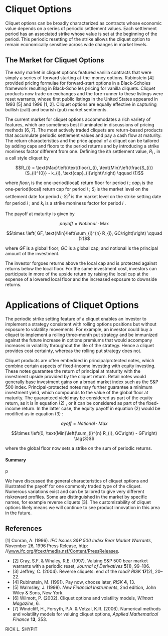 # **Cliquet Options**

Cliquet options can be broadly characterized as contracts whose economic value depends on a series of periodic settlement values. Each settlement period has an associated strike whose value is set at the beginning of the period. This periodic resetting of the strike allows the cliquet option to remain economically sensitive across wide changes in market levels.

## The Market for Cliquet Options

The early market in cliquet options featured vanilla contracts that were simply a series of forward starting at-the-money options. Rubinstein [4] provided pricing formulae for forward-start options in a Black-Scholes framework resulting in Black-Scho les pricing for vanilla cliquets. Cliquet products now trade on exchanges and the fore-runner to these listings were reset warrants, whose first public listings in the United States appeared in 1993 [5] and 1996 [1, 2]. Cliquet options are equally effective in capturing bullish (call) and bearish (put) market sentiments.

The current market for cliquet options accommodates a rich variety of features, which are sometimes best illuminated in discussions of pricing methods [6, 7]. The most actively traded cliquets are return-based products that accumulate periodic settlement values and pay a cash flow at maturity. The return characteristics and the price appeal of a cliquet can be tailored by adding caps and floors to the period returns and by introducing a strike moniness factor different from one. Defining the *i*th settlement value,  $R_i$ , in a call style cliquet by

$$R_{i} = \text{Max}\left(\text{floor}_{i}, \text{Min}\left(\frac{S_{i}}{S_{i}^{0}} - k_{i}, \text{cap}_{i}\right)\right) \qquad (1)$$

where  $floor_i$  is the one-period(local) return floor for period  $i$ ;  $cap_i$  is the one-period(local) return cap for period  $i$ ;  $S_i$  is the market level on the settlement date for period *i*;  $S_i^0$  is the market level on the strike setting date for period  $i$ ; and  $k_i$  is a strike moniness factor for period  $i$ .

The payoff at maturity is given by

$$payoff = Notional \cdot \text{Max}$$

$$\times \left( GF, \text{Min}\left(\sum_{i}^{n} R_{i}, GC\right)\right) \qquad (2)$$

where  $GF$  is a global floor;  $GC$  is a global cap; and notional is the principal amount of the investment.

The investor forgoes returns above the local cap and is protected against returns below the local floor. For the same investment cost, investors can participate in more of the upside return by raising the local cap at the expense of a lowered local floor and the increased exposure to downside returns.

# **Applications of Cliquet Options**

The periodic strike setting feature of a cliquet enables an investor to implement a strategy consistent with rolling options positions but without exposure to volatility movements. For example, an investor could buy a cliquet to implement a rolling three-month put strategy and be immunized against the future increase in options premiums that would accompany increases in volatility throughout the life of the strategy. Hence a cliquet provides cost certainty, whereas the rolling put strategy does not.

Cliquet products are often embedded in principalprotected notes, which combine certain aspects of fixed-income investing with equity investing. These notes guarantee the return of principal at maturity with the investment upside provided by the cliquet return. Retail notes would generally base investment gains on a broad market index such as the S&P 500 index. Principal-protected notes may further guarantee a minimum investment yield, which compounds to the value of the global floor at maturity. The guaranteed yield may be considered as part of the equity return, as it is in equation  $(2)$ , or it can be considered as part of the fixed-income return. In the latter case, the equity payoff in equation  $(2)$  would be modified as in equation  $(3)$ :

$$ayoff = Notional \cdot Max$$

$$\times \left(0, \text{Min}\left(\sum_{i}^{n} R_{i}, GC\right) - GF\right) \tag{3}$$

where the global floor now sets a strike on the sum of periodic returns.

#### Summary

p

We have discussed the general characteristics of cliquet options and illustrated the payoff for one commonly traded type of the cliquet. Numerous variations exist and can be tailored to give very different riskreward profiles. Some are distinguished in the market by specific names, for example reverse cliquets [3]. The customizability of cliquet options likely means we will continue to see product innovation in this area in the future.

## **References**

[1] Conran, A. (1996). *IFC Issues S&P 500 Index Bear Market Warrants*, November 26, 1996 Press Release, http: //www.ifc.org/ifcext/media.nsf/Content/PressReleases.

- [2] Gray, S.F. & Whaley, R.E. (1997). Valuing S&P 500 bear market warrants with a periodic reset, *Journal of Derivatives* **5**(1), 99–106.
- [3] Jeffrey, C. (2004). Reverse cliquets: end of the road? *RISK* **17**(2), 20–22.
- [4] Rubinstein, M. (1991). Pay now, choose later, *RISK* **4**, 13.
- [5] Walmsley, J. (1998). *New Financial Instruments*, 2nd edition, John Wiley & Sons, New York.
- [6] Wilmott, P. (2002). Cliquet options and volatility models, *Wilmott Magazine*, 6.
- [7] Windcliff, H., Forsyth, P.A. & Vetzal, K.R. (2006). Numerical methods and volatility models for valuing cliquet options, *Applied Mathematical Finance* **13**, 353.

RICK L. SHYPIT